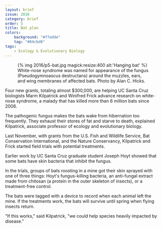 ```yaml
---
layout: brief
issue: 2016
category: brief
order: 5
title: Bat plan
colors:
    background: "#f7edde"
    tag: "#84cbd8"
tags:
    - Ecology & Evolutionary Biology 
---
```


<aside class="right">
    <figure>
    {% img 2016/p5-bat.jpg magick:resize:400 alt:'Hanging bat' %}
    <figcaption>White-nose syndrome was named for appearance of the fungus (Pseudogymnoascus destructans) around the muzzles, ears, and wing membranes of affected bats. Photo by Alan C. Hicks.</figcaption>
    </figure>
</aside>

Four new grants, totaling almost $300,000, are helping UC Santa Cruz biologists Marm Kilpatrick and Winifred Frick advance research on white-nose syndrome, a malady that has killed more than 6 million bats since 2006.

The pathogenic fungus makes the bats wake from hibernation too frequently. They exhaust their stores of fat and starve to death, explained Kilpatrick, associate professor of ecology and evolutionary biology.

Last November, with grants from the U.S. Fish and Wildlife Service, Bat Conservation International, and the Nature Conservancy, Kilpatrick and Frick started field trials with potential treatments.

Earlier work by UC Santa Cruz graduate student Joseph Hoyt showed that some bats have skin bacteria that inhibit the fungus.

In the trials, groups of bats roosting in a mine got their skin sprayed with one of three things: Hoyt's fungus-killing bacteria, an anti-fungal extract made from chitosan (a protein in the outer skeleton of insects), or a treatment-free control.

The bats were tagged with a device to record when each animal left the mine. If the treatments work, the bats will survive until spring when flying insects return.

"If this works," said Kilpatrick, "we could help species heavily impacted by disease."
